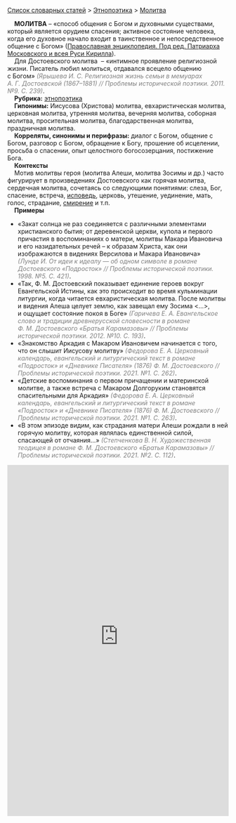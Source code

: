<style>
st { color: Gray;
  font-style: italic;}
</style>

[Список словарных статей](https://thesaurus-dostoevsky.github.io/Thesaurus/) > [Этнопоэтика](ethnopoe.md) > [Молитва](молитва.md) 

&nbsp;&nbsp;&nbsp;&nbsp;**МОЛИТВА** – «способ общения с Богом и духовными существами, который является орудием спасения; активное состояние человека, когда его духовное начало входит в таинственное и непосредственное общение с Богом» ([Православная энциклопедия. Под ред. Патриарха Московского и всея Руси Кирилла](www.pravenc.ru)).  
&nbsp;&nbsp;&nbsp;&nbsp;Для Достоевского  молитва  – «интимное проявление религиозной жизни. Писатель любил молиться, отдавался всецело общению с Богом» <st>(Ярышева И. С. Религиозная жизнь семьи в мемуарах А. Г. Достоевской (1867–1881) // Проблемы исторической поэтики. 2011. №9. С. 239)</st>.  
&nbsp;&nbsp;&nbsp;&nbsp;**Рубрика:** [этнопоэтика](ethnopoe.md)  
&nbsp;&nbsp;&nbsp;&nbsp;**Гипонимы:** Иисусова (Христова) молитва, евхаристическая молитва, церковная молитва, утренняя молитва, вечерняя молитва, соборная молитва, просительная молитва, благодарственная молитва, праздничная молитва.  
&nbsp;&nbsp;&nbsp;&nbsp;**Корреляты, синонимы и перифразы:** диалог с Богом, общение с Богом, разговор с Богом, обращение к Богу, прошение об исцелении, просьба о спасении, опыт целостного богосозерцания, постижение Бога.  
&nbsp;&nbsp;&nbsp;&nbsp;**Контексты**  
&nbsp;&nbsp;&nbsp;&nbsp;Мотив молитвы героя (молитва Алеши, молитва Зосимы и др.)  часто фигурирует в произведениях Достоевского как горячая молитва, сердечная молитва, сочетаясь со следующими понятиями: слеза, Бог, спасение, встреча, [исповедь](исповедь.md), церковь, утешение, уединение, мать, голос, страдание, [смирение](смирение.md) и т.п.  <br>
&nbsp;&nbsp;&nbsp;&nbsp;**Примеры**  
* «Закат солнца не раз соединяется с различными элементами христианского бытия; от деревенской церкви, купола и первого причастия в воспоминаниях о матери, молитвы Макара Ивановича и его назидательных речей – к образам Христа, как они изображаются в видениях Версилова и Макара Ивановича» <st>(Лунде И. От идеи к идеалу — об одном символе в романе Достоевского «Подросток» // Проблемы исторической поэтики. 1998. №5. С. 421)</st>.
* «Так, Ф. М. Достоевский показывает единение героев вокруг Евангельской Истины, как это происходит во время кульминации литургии, когда читается евхаристическая молитва. После молитвы и видения Алеша целует землю, как завещал ему Зосима <…>, и ощущает состояние покоя в Боге» <st>(Гаричева Е. А. Евангельское слово и традиции древнерусской словесности в романе Ф. М. Достоевского «Братья Карамазовы» // Проблемы исторической поэтики. 2012. №10. С. 193)</st>.
* «Знакомство Аркадия с Макаром Ивановичем начинается с того, что он слышит Иисусову молитву» <st>(Федорова Е. А. Церковный календарь, евангельский и литургический текст в романе «Подросток» и «Дневнике Писателя» (1876) Ф. М. Достоевского // Проблемы исторической поэтики. 2021. №1. С. 262)</st>.
* «Детские воспоминания о первом причащении и материнской молитве, а также встреча с Макаром Долгоруким становятся спасительными для Аркадия» <st>(Федорова Е. А. Церковный календарь, евангельский и литургический текст в романе «Подросток» и «Дневнике Писателя» (1876) Ф. М. Достоевского // Проблемы исторической поэтики. 2021. №1. С. 263)</st>.
* «В этом эпизоде видим, как страдания матери Алеши рождали в ней горячую молитву, которая являлась единственной силой, спасающей от отчаяния…» <st>(Степченкова В. Н. Художественная теодицея в романе Ф. М. Достоевского «Братья Карамазовы» // Проблемы исторической поэтики. 2021. №2. С. 112)</st>.

<iframe src="https://thesaurus-dostoevsky.github.io/nk/молитва.html" style="border:0px;width:100%;height:800px" allowfullscreen="true" webkitallowfullscreen="true" mozallowfullscreen="true">
